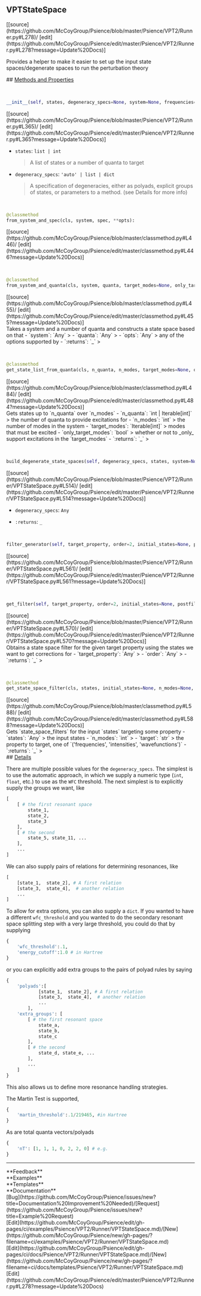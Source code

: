 ## <a id="Psience.VPT2.Runner.VPTStateSpace">VPTStateSpace</a> 

<div class="docs-source-link" markdown="1">
[[source](https://github.com/McCoyGroup/Psience/blob/master/Psience/VPT2/Runner.py#L278)/
[edit](https://github.com/McCoyGroup/Psience/edit/master/Psience/VPT2/Runner.py#L278?message=Update%20Docs)]
</div>

Provides a helper to make it easier to set up the input
state spaces/degenerate spaces to run the perturbation theory







<div class="collapsible-section">
 <div class="collapsible-section collapsible-section-header" markdown="1">
## <a class="collapse-link" data-toggle="collapse" href="#methods" markdown="1"> Methods and Properties</a> <a class="float-right" data-toggle="collapse" href="#methods"><i class="fa fa-chevron-down"></i></a>
 </div>
 <div class="collapsible-section collapsible-section-body collapse show" id="methods" markdown="1">
 
<a id="Psience.VPT2.Runner.VPTStateSpace.__init__" class="docs-object-method">&nbsp;</a> 
```python
__init__(self, states, degeneracy_specs=None, system=None, frequencies=None, evaluator=None): 
```
<div class="docs-source-link" markdown="1">
[[source](https://github.com/McCoyGroup/Psience/blob/master/Psience/VPT2/Runner.py#L365)/
[edit](https://github.com/McCoyGroup/Psience/edit/master/Psience/VPT2/Runner.py#L365?message=Update%20Docs)]
</div>

  - `states`: `list | int`
    > A list of states or a number of quanta to target
  - `degeneracy_specs`: `'auto' | list | dict`
    > A specification of degeneracies, either as polyads, explicit groups of states, or parameters to a method. (see Details for more info)


<a id="Psience.VPT2.Runner.VPTStateSpace.from_system_and_spec" class="docs-object-method">&nbsp;</a> 
```python
@classmethod
from_system_and_spec(cls, system, spec, **opts): 
```
<div class="docs-source-link" markdown="1">
[[source](https://github.com/McCoyGroup/Psience/blob/master/classmethod.py#L446)/
[edit](https://github.com/McCoyGroup/Psience/edit/master/classmethod.py#L446?message=Update%20Docs)]
</div>


<a id="Psience.VPT2.Runner.VPTStateSpace.from_system_and_quanta" class="docs-object-method">&nbsp;</a> 
```python
@classmethod
from_system_and_quanta(cls, system, quanta, target_modes=None, only_target_modes=False, **opts): 
```
<div class="docs-source-link" markdown="1">
[[source](https://github.com/McCoyGroup/Psience/blob/master/classmethod.py#L455)/
[edit](https://github.com/McCoyGroup/Psience/edit/master/classmethod.py#L455?message=Update%20Docs)]
</div>
Takes a system and a number of quanta and constructs a state space
based on that
  - `system`: `Any`
    > 
  - `quanta`: `Any`
    > 
  - `opts`: `Any`
    > any of the options supported by
  - `:returns`: `_`
    >


<a id="Psience.VPT2.Runner.VPTStateSpace.get_state_list_from_quanta" class="docs-object-method">&nbsp;</a> 
```python
@classmethod
get_state_list_from_quanta(cls, n_quanta, n_modes, target_modes=None, only_target_modes=False): 
```
<div class="docs-source-link" markdown="1">
[[source](https://github.com/McCoyGroup/Psience/blob/master/classmethod.py#L484)/
[edit](https://github.com/McCoyGroup/Psience/edit/master/classmethod.py#L484?message=Update%20Docs)]
</div>
Gets states up to `n_quanta` over `n_modes`
  - `n_quanta`: `int | Iterable[int]`
    > the number of quanta to provide excitations for
  - `n_modes`: `int`
    > the number of modes in the system
  - `target_modes`: `Iterable[int]`
    > modes that must be excited
  - `only_target_modes`: `bool`
    > whether or not to _only_ support excitations in the `target_modes`
  - `:returns`: `_`
    >


<a id="Psience.VPT2.Runner.VPTStateSpace.build_degenerate_state_spaces" class="docs-object-method">&nbsp;</a> 
```python
build_degenerate_state_spaces(self, degeneracy_specs, states, system=None, evaluator=None, freqs=None) -> '(None|DegeneracySpec, None|list[np.ndarray])': 
```
<div class="docs-source-link" markdown="1">
[[source](https://github.com/McCoyGroup/Psience/blob/master/Psience/VPT2/Runner/VPTStateSpace.py#L514)/
[edit](https://github.com/McCoyGroup/Psience/edit/master/Psience/VPT2/Runner/VPTStateSpace.py#L514?message=Update%20Docs)]
</div>

  - `degeneracy_specs`: `Any`
    > 
  - `:returns`: `_`
    >


<a id="Psience.VPT2.Runner.VPTStateSpace.filter_generator" class="docs-object-method">&nbsp;</a> 
```python
filter_generator(self, target_property, order=2, initial_states=None, postfilters=None): 
```
<div class="docs-source-link" markdown="1">
[[source](https://github.com/McCoyGroup/Psience/blob/master/Psience/VPT2/Runner/VPTStateSpace.py#L561)/
[edit](https://github.com/McCoyGroup/Psience/edit/master/Psience/VPT2/Runner/VPTStateSpace.py#L561?message=Update%20Docs)]
</div>


<a id="Psience.VPT2.Runner.VPTStateSpace.get_filter" class="docs-object-method">&nbsp;</a> 
```python
get_filter(self, target_property, order=2, initial_states=None, postfilters=None): 
```
<div class="docs-source-link" markdown="1">
[[source](https://github.com/McCoyGroup/Psience/blob/master/Psience/VPT2/Runner/VPTStateSpace.py#L570)/
[edit](https://github.com/McCoyGroup/Psience/edit/master/Psience/VPT2/Runner/VPTStateSpace.py#L570?message=Update%20Docs)]
</div>
Obtains a state space filter for the given target property
using the states we want to get corrections for
  - `target_property`: `Any`
    > 
  - `order`: `Any`
    > 
  - `:returns`: `_`
    >


<a id="Psience.VPT2.Runner.VPTStateSpace.get_state_space_filter" class="docs-object-method">&nbsp;</a> 
```python
@classmethod
get_state_space_filter(cls, states, initial_states=None, n_modes=None, order=2, target='wavefunctions', postfilters=None, **opts): 
```
<div class="docs-source-link" markdown="1">
[[source](https://github.com/McCoyGroup/Psience/blob/master/classmethod.py#L588)/
[edit](https://github.com/McCoyGroup/Psience/edit/master/classmethod.py#L588?message=Update%20Docs)]
</div>
Gets `state_space_filters` for the input `states` targeting some property
  - `states`: `Any`
    > the input states
  - `n_modes`: `int`
    > 
  - `target`: `str`
    > the property to target, one of `('frequencies', 'intensities', 'wavefunctions')`
  - `:returns`: `_`
    >
 </div>
</div>



<div class="collapsible-section">
 <div class="collapsible-section collapsible-section-header" markdown="1">
## <a class="collapse-link" data-toggle="collapse" href="#Details-222919" markdown="1"> Details</a> <a class="float-right" data-toggle="collapse" href="#Details-222919"><i class="fa fa-chevron-down"></i></a>
 </div>
 <div class="collapsible-section collapsible-section-body collapse show" id="Details-222919" markdown="1">
 
There are multiple possible values for the `degeneracy_specs`.
The simplest is to use the automatic approach, in which we supply a numeric type (`int`, `float`, etc.) to use as the `WFC` threshold.
The next simplest is to explicitly supply the groups we want, like

```python
[
    [ # the first resonant space
        state_1,
        state_2,
        state_3
    ],
    [ # the second
        state_5, state_11, ...
    ],
    ...
]
```

We can also supply pairs of relations for determining resonances, like

```python
[
    [state_1,  state_2], # A first relation
    [state_3,  state_4],  # another relation
    ...
]
```

To allow for extra options, you can also supply a `dict`. If you wanted to have a different `wfc_threshold` and you wanted to do the secondary resonant space splitting step with a very large threshold, you could do that by supplying

```python
{
    'wfc_threshold':.1,
    'energy_cutoff':1.0 # in Hartree
}
```

or you can explicitly add extra groups to the pairs of polyad rules by saying

```python
{
    'polyads':[
            [state_1,  state_2], # A first relation
            [state_3,  state_4],  # another relation
            ...
        ],
    'extra_groups': [
        [ # the first resonant space
            state_a,
            state_b,
            state_c
        ],
        [ # the second
            state_d, state_e, ...
        ],
        ...
    ]
}
```

This also allows us to define more resonance handling strategies.

The Martin Test is supported,
```python
{
    'martin_threshold':.1/219465, #in Hartree
}
```

As are total quanta vectors/polyads
```python
{
    'nT': [1, 1, 1, 0, 2, 2, 0] # e.g.
}
```
 </div>
</div>










---


<div markdown="1" class="text-secondary">
<div class="container">
  <div class="row">
   <div class="col" markdown="1">
**Feedback**   
</div>
   <div class="col" markdown="1">
**Examples**   
</div>
   <div class="col" markdown="1">
**Templates**   
</div>
   <div class="col" markdown="1">
**Documentation**   
</div>
   <div class="col" markdown="1">
   
</div>
   <div class="col" markdown="1">
   
</div>
   <div class="col" markdown="1">
   
</div>
</div>
  <div class="row">
   <div class="col" markdown="1">
[Bug](https://github.com/McCoyGroup/Psience/issues/new?title=Documentation%20Improvement%20Needed)/[Request](https://github.com/McCoyGroup/Psience/issues/new?title=Example%20Request)   
</div>
   <div class="col" markdown="1">
[Edit](https://github.com/McCoyGroup/Psience/edit/gh-pages/ci/examples/Psience/VPT2/Runner/VPTStateSpace.md)/[New](https://github.com/McCoyGroup/Psience/new/gh-pages/?filename=ci/examples/Psience/VPT2/Runner/VPTStateSpace.md)   
</div>
   <div class="col" markdown="1">
[Edit](https://github.com/McCoyGroup/Psience/edit/gh-pages/ci/docs/Psience/VPT2/Runner/VPTStateSpace.md)/[New](https://github.com/McCoyGroup/Psience/new/gh-pages/?filename=ci/docs/templates/Psience/VPT2/Runner/VPTStateSpace.md)   
</div>
   <div class="col" markdown="1">
[Edit](https://github.com/McCoyGroup/Psience/edit/master/Psience/VPT2/Runner.py#L278?message=Update%20Docs)   
</div>
   <div class="col" markdown="1">
   
</div>
   <div class="col" markdown="1">
   
</div>
   <div class="col" markdown="1">
   
</div>
</div>
</div>
</div>